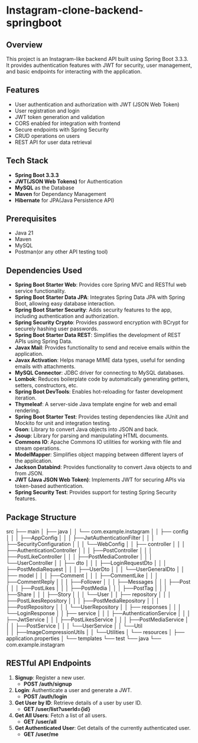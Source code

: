 # Instagram-clone-backend-springboot

## Overview

This project is an Instagram-like backend API built using Spring Boot 3.3.3. It provides authentication features with JWT for security, user management, and basic endpoints for interacting with the application.

## Features

- User authentication and authorization with JWT (JSON Web Token)
- User registration and login
- JWT token generation and validation
- CORS enabled for integration with frontend
- Secure endpoints with Spring Security
- CRUD operations on users
- REST API for user data retrieval


## Tech Stack

- **Spring Boot 3.3.3** 
- **JWT(JSON Web Tokens)** for Authentication
- **MySQL** as the Database
- **Maven** for Dependancy Management
- **Hibernate** for JPA(Java Persistence API)

## Prerequisites

- Java 21
- Maven
- MySQL
- Postman(or any other API testing tool)
  

## Dependencies Used

- **Spring Boot Starter Web**: Provides core Spring MVC and RESTful web service functionality.
- **Spring Boot Starter Data JPA**: Integrates Spring Data JPA with Spring Boot, allowing easy database interaction.
- **Spring Boot Starter Security**: Adds security features to the app, including authentication and authorization.
- **Spring Security Crypto**: Provides password encryption with BCrypt for securely hashing user passwords.
- **Spring Boot Starter Data REST**: Simplifies the development of REST APIs using Spring Data.
- **Javax Mail**: Provides functionality to send and receive emails within the application.
- **Javax Activation**: Helps manage MIME data types, useful for sending emails with attachments.
- **MySQL Connector**: JDBC driver for connecting to MySQL databases.
- **Lombok**: Reduces boilerplate code by automatically generating getters, setters, constructors, etc.
- **Spring Boot DevTools**: Enables hot-reloading for faster development iteration.
- **Thymeleaf**: A server-side Java template engine for web and email rendering.
- **Spring Boot Starter Test**: Provides testing dependencies like JUnit and Mockito for unit and integration testing.
- **Gson**: Library to convert Java objects into JSON and back.
- **Jsoup**: Library for parsing and manipulating HTML documents.
- **Commons IO**: Apache Commons IO utilities for working with file and stream operations.
- **ModelMapper**: Simplifies object mapping between different layers of the application.
- **Jackson Databind**: Provides functionality to convert Java objects to and from JSON.
- **JWT (Java JSON Web Token)**: Implements JWT for securing APIs via token-based authentication.
- **Spring Security Test**: Provides support for testing Spring Security features.

## Package Structure

src
├── main
│   ├── java
│   │   └── com.example.instagram
│   │       ├── config
│   │       │   ├──AppConfig
│   │       │   ├──JwtAuthenticationFilter
│   │       │   ├──SecurityConfiguration
│   │       │   └──WebConfig
│   │       ├── controller
│   │       │   ├──AuthenticationController
│   │       │   ├──PostController
│   │       │   ├──PostLikeController
│   │       │   ├──PostMediaController
│   │       │   └──UserController
│   │       ├── dto
│   │       │   ├──LoginRequestDto
│   │       │   ├──PostMediaRequest
│   │       │   ├──UserDto
│   │       │   └──UserGeneralDto
│   │       ├── model
│   │       │   ├──Comment
│   │       │   ├──CommentLike
│   │       │   ├──CommentReply
│   │       │   ├──Follower
│   │       │   ├──Messages
│   │       │   ├──Post
│   │       │   ├──PostLikes
│   │       │   ├──PostMedia
│   │       │   ├──PostTag
│   │       │   ├──Share
│   │       │   ├──Story
│   │       │   └──User
│   │       ├── repository
│   │       │   ├──PostLikesRepository
│   │       │   ├──PostMediaRepository
│   │       │   ├──PostRepository
│   │       │   └──UserRepository
│   │       ├── responses
│   │       │   └──LoginResponse
│   │       ├── service
│   │       │   ├──AuthenticationService
│   │       │   ├──JwtService
│   │       │   ├──PostLikesService
│   │       │   ├──PostMediaService
│   │       │   ├──PostService
│   │       │   └──UserService
│   │       └──Util   
│   │           ├──ImageCompressionUtils
│   │           └──Utilities
│   └── resources
│       ├── application.properties
│       └── templates
└── test
    └── java
        └── com.example.instagram


## RESTful API Endpoints
1. **Signup**: Register a new user.
    - **POST /auth/signup**
2. **Login**: Authenticate a user and generate a JWT.
    - **POST /auth/login**
3. **Get User by ID**: Retrieve details of a user by user ID.
    - **GET /user/list?userId={id}**
4. **Get All Users**: Fetch a list of all users.
    - **GET /user/all**
5. **Get Authenticated User**: Get details of the currently authenticated user.
    - **GET /user/me**
